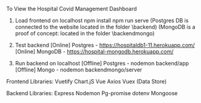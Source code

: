 To View the Hospital Covid Management Dashboard

1. Load frontend on localhost
npm install
npm run serve
(Postgres DB is connected to the website located in the folder \\backend)
(MongoDB is a proof of concept: located in the folder \\backendmongo)

2. Test backend
[Online] Postgres - https://hospitaldb1-11.herokuapp.com/
[Online] MongoDB - https://hospital-mongodb.herokuapp.com/

3. Run backend on localhost
[Offline] Postgres - nodemon backend/app
[Offline] Mongo - nodemon backendmongo/server

Frontend Libraries:
Vuetify
Chart.jS
Vue
Axios
Vuex (Data Store)

Backend Libraries:
Express
Nodemon
Pg-promise
dotenv
Mongoose

